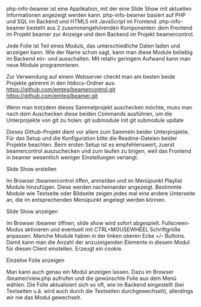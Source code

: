 php-info-beamer ist eine Applikation, mit der eine Slide Show mit aktuellen Informationen angezeigt werden kann. php-info-beamer basiert auf PHP und SQL im Backend und HTML5 mit JavaScript im Frontend. php-info-beamer besteht aus 2 zusemmengehörenden Komponenten: dem Frontend im Projekt beamer zur Anzeige und dem Backend im Projekt beamercontrol.

Jede Folie ist Teil eines Moduls, das unterschiedliche Daten laden und anzeigen kann. Wie der Name schon sagt, kann man diese Module beliebig im Backend ein- und ausschalten. Mit relativ geringem Aufwand kann man neue Module programmieren.

Zur Verwendung auf einem Webserver checkt man am besten beide Projekte getrennt in den htdocs-Ordner aus:
https://github.com/emteg/beamercontrol.git
https://github.com/emteg/beamer.git

Wenn man trotzdem dieses Sammelprojekt auschecken möchte, muss man nach dem Auschecken diese beiden Commands ausführen, um die Unterprojekte von git zu holen:
git submodule init
git submodule update

Dieses Github-Projekt dient vor allem zum Sammeln beider Unterprojekte. Für das Setup und die Konfiguration bitte die Readme-Dateien beider Projekte beachten. Beim ersten Setup ist es empfehlenswert, zuerst beamercontrol auszuchecken und zum laufen zu brigen, weil das Frontend in beamer wesentlich weniger Einstellungen verlangt.

Slide Show erstellen

Im Browser /beamercontrol öffen, anmelden und im Menüpunkt Playlist Module hinzufügen. Diese werden nacheinander angezeigt. Bestimmte Module wie Textseite oder Bildseite zeigen jedes mal eine andere Unterseite an, die im entsprechenden Menüpunkt angelegt werden können.

Slide Show anzeigen

Im Browser /beamer öffnen, slide show wird sofort abgespielt. Fullscreen-Modus aktivieren und eventuell mit CTRL+MOUSEWHEEL Schriftgröße anpassen.
Manche Module haben in der linken oberen Ecke +/- Buttons. Damit kann man die Anzahl der anzuzeigenden Elemente in diesem Modul für diesen Client einstellen. Erzeugt ein cookie.

Einzelne Folie anzeigen

Man kann auch genau ein Modul anzeigen lassen. Dazu im Browser /beamer/view.php aufrufen und die gewünschte Folie aus dem Menü wählen. Die Folie aktualisiert sich so oft, wie im Backend eingestellt (bei Textseiten u.ä. wird auch durch die Textseiten durchgewechselt), allerdings wir nie das Modul gewechselt.
